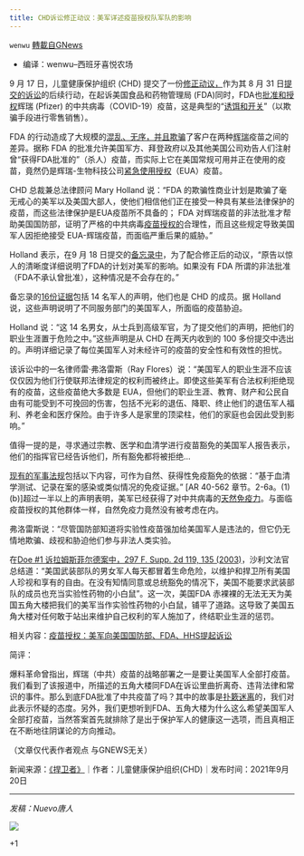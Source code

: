 ```yaml
---
title: CHD诉讼修正动议：美军详述疫苗授权队军队的影响
---
```

`wenwu` [轉載自GNews](https://gnews.org/zh-hans/1545571/)

- 编译：wenwu–西班牙喜悦农场


9 月 17 日，儿童健康保护组织 (CHD) 提交了一份[修正动议，](https://childrenshealthdefense.org/wp-content/uploads/CHD-v.-FDA-Submitted-Complaint-8.31.21.pdf)作为其 8 月 31 日[提交的诉讼](https://childrenshealthdefense.org/wp-content/uploads/CHD-v.-FDA-Submitted-Complaint-8.31.21.pdf)的后续行动，在起诉美国食品和药物管理局 (FDA)同时，FDA也[批准和授权](https://childrenshealthdefense.org/defender/mainstream-media-fda-approval-pfizer-vaccine/)辉瑞 (Pfizer) 的中共病毒（COVID-19）疫苗，这是典型的“[诱饵和开关](https://en.wikipedia.org/wiki/Bait-and-switch)”（以欺骗手段进行零售销售）。

FDA 的行动造成了大规模的[混乱、无序，并且欺骗](https://childrenshealthdefense.org/defender/childrens-health-defense-sues-fda-pfizer-comirnaty-covid-vaccine/?itm_term=home)了客户在两种[辉瑞](https://childrenshealthdefense.org/defender/sarah-green-16-year-old-neurological-symptoms-pfizer-vaccine/)疫苗之间的差异。据称 FDA 的批准允许美国军方、拜登政府以及其他美国公司劝告人们注射曾“获得FDA批准的”（杀人）疫苗，而实际上它在美国常规可用并正在使用的疫苗，竟然仍是辉瑞-生物科技公司[紧急使用授权](https://www.fda.gov/news-events/press-announcements/coronavirus-covid-19-update-fda-authorizes-pfizer-biontech-covid-19-vaccine-emergency-use)（EUA）疫苗。

CHD 总裁兼总法律顾问 Mary Holland 说：“FDA 的欺骗性商业计划是欺骗了毫无戒心的美军以及美国大部人，使他们相信他们正在接受一种具有某些法律保护的疫苗，而这些法律保护是EUA疫苗所不具备的； FDA 对辉瑞疫苗的非法批准才帮助美国国防部，证明了严格的中共病毒[疫苗授权的](https://childrenshealthdefense.org/defender/vaccine-mandates-an-erosion-of-civil-rights-chd-e-book-available-now/)合理性，而且这些规定导致美国军人因拒绝接受 EUA-辉瑞疫苗，而面临严重后果的威胁。”

Holland 表示，在9 月 18 日提交的[备忘录中](https://childrenshealthdefense.org/wp-content/uploads/CHD-v.-FDA-Amended-Memo-Filing.pdf)，为了配合修正后的动议，“原告以惊人的清晰度详细说明了FDA的计划对美军的影响。如果没有 FDA 所谓的非法批准（FDA不承认曾批准），这种情况是不会存在的。”

备忘录的[16](https://childrenshealthdefense.org/wp-content/uploads/CHD-v.-FDA-Exhibits.pdf)[份证据](https://childrenshealthdefense.org/wp-content/uploads/CHD-v.-FDA-Exhibits.pdf)包括 14 名军人的声明，他们也是 CHD 的成员。据 Holland 说，这些声明说明了不同服务部门的美国军人，所面临的疫苗胁迫。

Holland 说：“这 14 名男女，从士兵到高级军官，为了提交他们的声明，把他们的职业生涯置于危险之中。”这些声明是从 CHD 在两天内收到的 100 多份提交中选出的。声明详细记录了每位美国军人对未经许可的疫苗的安全性和有效性的担忧。

该诉讼中的一名律师雷·弗洛雷斯（Ray Flores）说：“美国军人的职业生涯不应该仅仅因为他们行使联邦法律规定的权利而被终止。即使这些美军有合法权利拒绝现有的疫苗，这些疫苗绝大多数是 EUA，但他们的职业生涯、教育、财产和公民自由有可能受到不可挽回的伤害，包括不光彩的退伍、降职、终止他们的退伍军人福利、养老金和医疗保险。由于许多人是家里的顶梁柱，他们的家庭也会因此受到影响。”

值得一提的是，寻求通过宗教、医学和血清学进行疫苗豁免的美国军人报告表示，他们的指挥官已经告诉他们，所有豁免都将被拒绝…

[现有的军事法规](https://armypubs.army.mil/epubs/DR_pubs/DR_a/pdf/web/r40_562.pdf)包括以下内容，可作为自然、获得性免疫豁免的依据：“基于血清学测试、记录在案的感染或类似情况的免疫证据。” [AR 40-562 章节。2-6a。(1)(b)]超过一半以上的声明表明，美军已经获得了对中共病毒的[天然免疫力](https://childrenshealthdefense.org/defender/natural-immunity-cdc-vaccine-political-narrative/)。与面临疫苗授权的其他群体一样，自然免疫力竟然没有被考虑在内。

弗洛雷斯说：“尽管国防部知道将实验性疫苗强加给美国军人是违法的，但它仍无情地欺骗、歧视和胁迫他们参与非法人类实验。

在[Doe #1 诉拉姆斯菲尔德案中，297 F. Supp. 2d 119, 135 (2003)](https://scholar.google.com/scholar_case?case=8724655194004177157&amp;hl=en&amp;as_sdt=6&amp;as_vis=1&amp;oi=scholarr%5D%20Judge%20Sullivan%20concluded)，沙利文法官总结道：“美国武装部队的男女军人每天都冒着生命危险，以维护和捍卫所有美国人珍视和享有的自由。在没有知情同意或总统豁免的情况下，美国不能要求武装部队的成员也充当实验性药物的小白鼠”。这一次，美国FDA 赤裸裸的无法无天为美国五角大楼把我们的美军当作实验性药物的小白鼠，铺平了道路。这导致了美国五角大楼对任何敢于站出来维护自己权利的军人施加了，终结职业生涯的惩罚。

相关内容：[疫苗授权：美军向美国国防部、](https://gnews.org/zh-hans/1515883/)[FDA](https://gnews.org/zh-hans/1515883/)[、HHS提起诉讼](https://gnews.org/zh-hans/1515883/)

简评：

爆料革命曾指出，辉瑞（中共）疫苗的战略部署之一是要让美国军人全部打疫苗。我们看到了该报道中，所描述的五角大楼同FDA在诉讼里曲折离奇、违背法律和常识的事件。那么到底FDA批准了中共疫苗了吗？其中的故事是[扑簌迷离](https://beckernews.com/44-new-docs-41120/)的，我们对此表示怀疑的态度。另外，我们更想听到FDA、五角大楼为什么这么希望美国军人全部打疫苗，当然答案首先就排除了是出于保护军人的健康这一选项，而且真相正在不断地往阴谋论的方向推动。

（文章仅代表作者观点 与GNEWS无关）

新闻来源：[《捍卫者》](https://childrenshealthdefense.org/defender/14-military-members-vaccine-mandates-chd-lawsuit-fda/)｜作者：儿童健康保护组织(CHD)｜发布时间：2021年9月20日

* * *

*发稿：Nuevo唐人*

![](https://assets.gnews.org/wp-content/uploads/2021/09/GNEWS_CH.-1.jpeg)



+1
